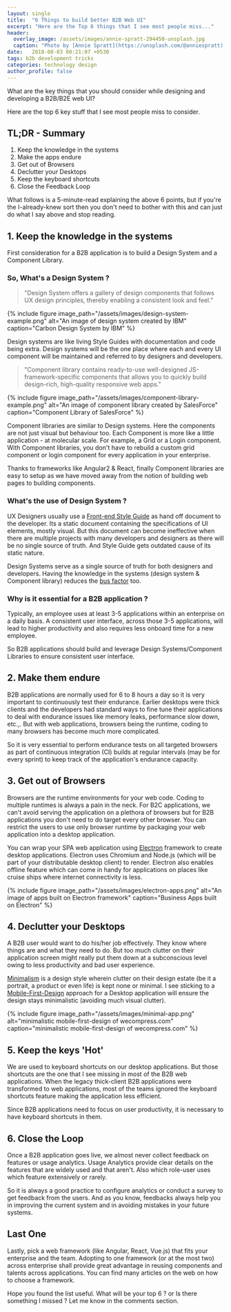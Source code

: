 ```yaml
---
layout: single
title:  "6 Things to build better B2B Web UI"
excerpt: "Here are the Top 6 things that I see most people miss..."
header:
  overlay_image: /assets/images/annie-spratt-294450-unsplash.jpg
  caption: "Photo by [Annie Spratt](https://unsplash.com/@anniespratt) on [**Unsplash**](https://unsplash.com)"
date:   2018-08-03 00:21:07 +0530
tags: b2b development tricks
categories: technology design
author_profile: false
---
```



What are the key things that you should consider while designing and developing a B2B/B2E web UI? 

Here are the top 6 key stuff that I see most people miss to consider.

## TL;DR - Summary

1.  Keep the knowledge in the systems
2.  Make the apps endure 
3.  Get out of Browsers
4.  Declutter your Desktops
5.  Keep the keyboard shortcuts
6.  Close the Feedback Loop

What follows is a 5-minute-read explaining the above 6 points, but if you're the I-already-knew sort then you don't need to bother with this and can just do what I say above and stop reading.

## 1. Keep the knowledge in the systems
		
First consideration for a B2B application is to build a Design System and a Component Library.  

###  So, What's a Design System ? 

>"Design System offers a gallery of design components that follows UX design principles, thereby enabling a consistent look and feel."

{% include figure image_path="/assets/images/design-system-example.png" alt="An image of design system created by IBM" caption="Carbon Design System by IBM" %}

Design systems are like living Style Guides with documentation and code being extra. Design systems will be the one place where each and every UI component will be maintained and referred to by designers and developers.

>"Component library contains ready-to-use well-designed JS-framework-specific components that allows you to quickly build design-rich, high-quality responsive web apps."

{% include figure image_path="/assets/images/component-library-example.png" alt="An image of  component library created by SalesForce" caption="Component Library of SalesForce" %}

Component libraries are similar to Design systems. Here the components are not just visual but behaviour too. Each Component is more like a little application - at molecular scale. For example, a Grid or a Login component. With Component libraries, you don't have to rebuild a custom grid component or login component for every application in your enterprise. 

Thanks to frameworks like Angular2 & React, finally Component libraries are easy to setup as we have moved away from the notion of building web pages to building components.

###  What's the use of Design System ?
UX Designers usually use a [Front-end Style Guide](http://bradfrost.com/blog/post/style-guides/) as hand off document to the developer. Its a static document containing the specifications of UI elements, mostly visual. But this document can become ineffective when there are multiple projects with many developers and designers as there will be no single source of truth. And Style Guide gets outdated cause of its static nature. 

Design Systems serve as a single source of truth for both designers and developers. Having the knowledge in the systems (design system & Component library) reduces the [bus factor](https://en.wikipedia.org/wiki/Bus_factor) too. 

###  Why is it essential for a B2B application ? 
Typically, an employee uses at least 3-5 applications within an enterprise on a daily basis. A consistent user interface, across those 3-5 applications, will lead to higher productivity and also requires less onboard time for a new employee. 

So B2B applications should build and leverage Design Systems/Component Libraries to ensure consistent user interface.

## 2. Make them endure

B2B applications are normally used for 6 to 8 hours a day so it is very important to continuously test their endurance. Earlier desktops were thick clients and the developers had standard ways to fine tune their applications to deal with endurance issues like memory leaks, performance slow down, etc.,. But with web applications, browsers being the runtime, coding to many browsers has become much more complicated. 

So it is very essential to perform endurance tests on all targeted browsers as part of continuous integration (CI) builds at regular intervals (may be for every sprint) to keep track of the application's endurance capacity.

## 3. Get out of Browsers 

Browsers are the runtime environments for your web code. Coding to multiple runtimes is always a pain in the neck. For B2C applications, we can't avoid serving the application on a plethora of browsers but for B2B applications you don't need to do target every other browser. You can restrict the users to use only browser runtime by packaging your web application into a desktop application.
      
You can wrap your SPA web application using [Electron](https://electronjs.org/) framework to create desktop applications. Electron uses Chromium and Node.js (which will be part of your distributable desktop client) to render. Electron also enables offline feature which can come in handy for applications on places like cruise ships where internet connectivity is less. 

{% include figure image_path="/assets/images/electron-apps.png" alt="An image of apps built on Electron framework" caption="Business Apps built on Electron" %}

## 4. Declutter your Desktops

A B2B user would want to do his/her job effectively. They know where things are and what they need to do.  But too much clutter on their application screen might really put them down at a subconscious level owing to less productivity and bad user experience. 

[Minimalism](https://www.sitepoint.com/what-is-minimalism/) is a design style wherein clutter on their design estate (be it a portrait, a product or even life) is kept none or minimal. I see sticking to a [Mobile-First-Design](https://www.uxpin.com/studio/blog/a-hands-on-guide-to-mobile-first-design/) approach for a Desktop application will ensure the design stays minimalistic (avoiding much visual clutter).

{% include figure image_path="/assets/images/minimal-app.png" alt="minimalistic mobile-first-design of wecompress.com" caption="minimalistic mobile-first-design of wecompress.com" %}

## 5. Keep the keys 'Hot'

We are used to keyboard shortcuts on our desktop applications. But those shortcuts are the one that I see missing in most of the B2B web applications. When the legacy thick-client B2B applications were transformed to web applications, most of the teams ignored the keyboard shortcuts feature making the application less efficient. 

Since B2B applications need to focus on user productivity, it is necessary to have keyboard shortcuts in them. 

## 6. Close the Loop  

Once a B2B application goes live, we almost never collect feedback on features or usage analytics. Usage Analytics provide clear details on the features that are widely used and that aren't. Also which role-user uses which feature extensively or rarely. 

So it is always a good practice to configure analytics or conduct a survey to get feedback from the users. And as you know, feedbacks always help you in improving the current system and in avoiding mistakes in your future systems.  
	   
## Last One 
Lastly, pick a web framework (like Angular, React, Vue.js) that fits your enterprise and the team. Adopting to one framework (or at the most two) across enterprise shall provide great advantage in reusing components and talents across applications. You can find many articles on the web on how to choose a framework.


Hope you found the list useful. What will be your top 6 ? or Is there something I missed ? Let me know in the comments section. 